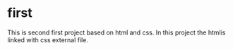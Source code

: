 # first
This is second first project based on html and css. In this project the htmlis linked with css external file.
